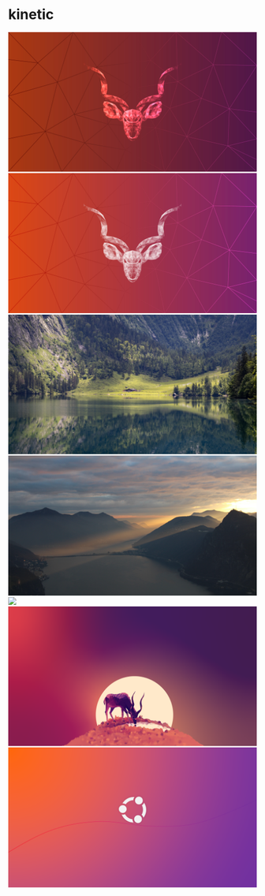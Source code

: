 # kinetic

<img src=https://raw.githubusercontent.com/azzamsa/ubuntu-wallpapers/main/curated/kinetic/Kinetic_Kudu_by_Joshua_T_dark.jpg>

<img src=https://raw.githubusercontent.com/azzamsa/ubuntu-wallpapers/main/curated/kinetic/Kinetic_Kudu_by_Joshua_T_light.jpg>

<img src=https://raw.githubusercontent.com/azzamsa/ubuntu-wallpapers/main/curated/kinetic/Obersee_by_Uday_Nakade.jpg>

<img src=https://raw.githubusercontent.com/azzamsa/ubuntu-wallpapers/main/curated/kinetic/Sunset_Over_Lake_Lugano_by_Alexey_Kulik.jpg>

<img src=https://raw.githubusercontent.com/azzamsa/ubuntu-wallpapers/main/curated/kinetic/Twisted_Gradients_by_Gustavo_Brenner.png>

<img src=https://raw.githubusercontent.com/azzamsa/ubuntu-wallpapers/main/curated/kinetic/Reflection_by_Juliette_Taka.png>

<img src=https://raw.githubusercontent.com/azzamsa/ubuntu-wallpapers/main/curated/kinetic/Saffron_by_Rakesh_Yadav.png>

